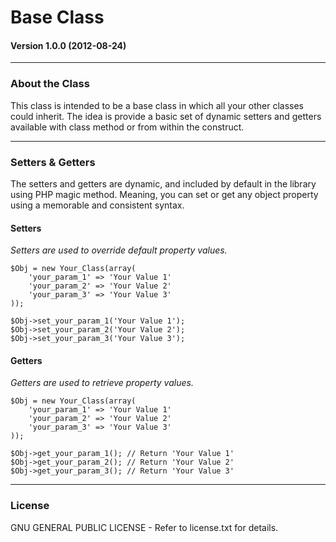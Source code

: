 # Base Class

#### Version 1.0.0 (2012-08-24)

---

### About the Class

This class is intended to be a base class in which all your other classes could inherit. The idea is provide a basic set of dynamic setters and getters available with class method or from within the construct.

---

### Setters & Getters

The setters and getters are dynamic, and included by default in the library using PHP magic method. Meaning, you can set or get any object property using a memorable and consistent syntax.

#### Setters

*Setters are used to override default property values.*

	$Obj = new Your_Class(array(
	    'your_param_1' => 'Your Value 1'
	    'your_param_2' => 'Your Value 2'
	    'your_param_3' => 'Your Value 3'
	));

	$Obj->set_your_param_1('Your Value 1');
	$Obj->set_your_param_2('Your Value 2');
	$Obj->set_your_param_3('Your Value 3'); 

#### Getters

*Getters are used to retrieve property values.*

	$Obj = new Your_Class(array(
	    'your_param_1' => 'Your Value 1'
	    'your_param_2' => 'Your Value 2'
	    'your_param_3' => 'Your Value 3'
	));

	$Obj->get_your_param_1(); // Return 'Your Value 1'
	$Obj->get_your_param_2(); // Return 'Your Value 2'
	$Obj->get_your_param_3(); // Return 'Your Value 3' 

---

### License

GNU GENERAL PUBLIC LICENSE - Refer to license.txt for details.